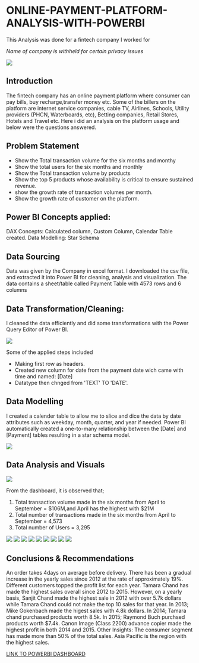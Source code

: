 # ONLINE-PAYMENT-PLATFORM-ANALYSIS-WITH-POWERBI
This Analysis was done for a fintech company I worked for

_Name of company is withheld for certain privacy issues_ 

![](Paymentt.jpg)

## Introduction

The fintech company has an online payment platform where consumer can pay bills, buy recharge,transfer money etc.
Some of the billers on the platform are internet service companies, cable TV, Airlines,
Schools, Utility providers (PHCN, Waterboards, etc), Betting companies, Retail Stores, Hotels and Travel etc. 
Here i did an analysis on the platform usage and below were the questions answered.

## Problem Statement
- Show the Total transaction volume for the six months and monthy
- Show the total users for the six months and monthly
- Show the Total transaction volume by products
- Show the top 5 products whose availability is critical to ensure sustained revenue.
- show the growth rate of transaction volumes per month.
- Show the growth rate of customer on the platform.

## Power BI Concepts applied:
DAX Concepts: Calculated column, Custom Column, Calendar Table created.
Data Modelling: Star Schema

## Data Sourcing
Data was given by the Company in excel format. I downloaded the csv file, and extracted it into Power BI for cleaning, analysis and visualization.
The data contains a sheet/table called Payment Table with 4573 rows and 6 columns

## Data Transformation/Cleaning:
I cleaned the data efficiently and did some transformations with the Power Query Editor of Power BI.

![](table_payment.JPG)

Some of the applied steps included
- Making first row as headers.
- Created new column for date from the payment date wich came with time and named: [Date]
- Datatype then chnged from 'TEXT' TO 'DATE'.


## Data Modelling
I created a calender table to allow me to slice and dice the data by date attributes such as weekday, month, quarter, and year if needed. 
Power BI automatically created a one-to-many relationship between the [Date] and [Payment] tables resulting in a star schema model. 

![](model_payment.JPG)

## Data Analysis and Visuals

![](payment_dashboard.JPG)

From the dashboard, it is observed that;
1. Total transaction volume made in the six months from April to September = $106M,and April has the highest with $21M
2. Total number of transactions made in the six months from April to September = 4,573
3. Total number of Users = 3,295


![](PaymentVol.JPG)
![](Payment_User.JPG)
![](Payment_growth.JPG)
![](Payment_txVol.JPG)
![](Payment_User.JPG)
![](payment_top.JPG)
![](payment_tx_growth.JPG)
![](mom_users.JPG)
![](mom_payment.JPG)



## Conclusions & Recommendations
An order takes 4days on average before delivery.
There has been a gradual increase in the yearly sales since 2012 at the rate of approximately 19%.
Different customers topped the profit list for each year.
Tamara Chand has made the highest sales overall since 2012 to 2015. However, on a yearly basis, Sanjit Chand made the highest sale in 2012 with over 5.7k dollars while Tamara Chand could not make the top 10 sales for that year.
In 2013; Mike Gokenbach made the higest sales with 4.8k dollars.
In 2014; Tamara chand purchased products worth 8.5k.
In 2015; Raymond Buch purchsed products worth $7.4k.
Canon Image (Class 2200) advance copier made the highest profit in both 2014 and 2015. Other Insights:
The consumer segment has made more than 50% of the total sales.
Asia Pacific is the region with the highest sales.



[LINK TO POWERBI DASHBOARD](https://app.powerbi.com/view?r=eyJrIjoiYTIzNjY2YjMtZDg1NS00YzdhLWJmYzctNThiYTk2MzBkMTZkIiwidCI6IjY4ZDBlMjhiLTg3NTUtNDgzMi1iM2JjLWRhOGQwNjM3YzY5ZCJ9&pageName=ReportSection)








